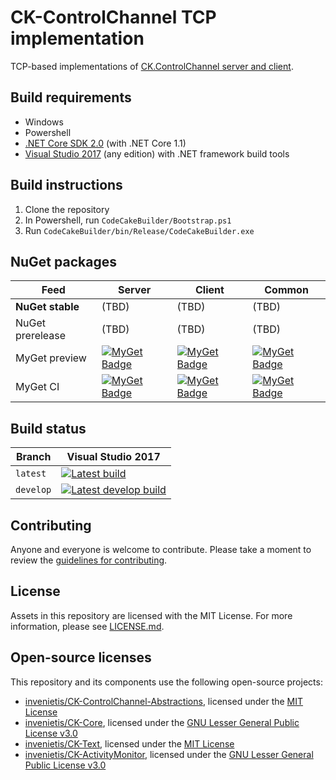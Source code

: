 # CK-ControlChannel TCP implementation

TCP-based implementations of [CK.ControlChannel server and client](https://github.com/invenietis/CK-ControlChannel-Abstractions).

## Build requirements

- Windows
- Powershell
- [.NET Core SDK 2.0](https://www.microsoft.com/net/download/core) (with .NET Core 1.1)
- [Visual Studio 2017](https://www.visualstudio.com/) (any edition) with .NET framework build tools

## Build instructions

1. Clone the repository
2. In Powershell, run `CodeCakeBuilder/Bootstrap.ps1`
3. Run `CodeCakeBuilder/bin/Release/CodeCakeBuilder.exe`

## NuGet packages

| Feed             | Server | Client | Common |
| ---------------- | ------ | ------ | ------ |
| **NuGet stable** | (TBD)  | (TBD)  | (TBD)  |
| NuGet prerelease | (TBD)  | (TBD)  | (TBD)  |
| MyGet preview    | [![MyGet Badge](https://buildstats.info/myget/glouton-preview/CK.ControlChannel.Tcp.Server)](https://www.myget.org/feed/glouton-preview/package/nuget/CK.ControlChannel.Tcp.Server) | [![MyGet Badge](https://buildstats.info/myget/glouton-preview/CK.ControlChannel.Tcp.Client)](https://www.myget.org/feed/glouton-preview/package/nuget/CK.ControlChannel.Tcp.Client) | [![MyGet Badge](https://buildstats.info/myget/glouton-preview/CK.ControlChannel.Tcp.Common)](https://www.myget.org/feed/glouton-preview/package/nuget/CK.ControlChannel.Tcp.Common) |
| MyGet CI         | [![MyGet Badge](https://buildstats.info/myget/glouton-ci/CK.ControlChannel.Tcp.Server)](https://www.myget.org/feed/glouton-preview/package/nuget/CK.ControlChannel.Tcp.Server) | [![MyGet Badge](https://buildstats.info/myget/glouton-ci/CK.ControlChannel.Tcp.Client)](https://www.myget.org/feed/glouton-preview/package/nuget/CK.ControlChannel.Tcp.Client) | [![MyGet Badge](https://buildstats.info/myget/glouton-ci/CK.ControlChannel.Tcp.Server)](https://www.myget.org/feed/glouton-preview/package/nuget/CK.ControlChannel.Tcp.Common) |

## Build status

| Branch   | Visual Studio 2017 |
| -------- | ------- |
| `latest` | [![Latest build](https://ci.appveyor.com/api/projects/status/uqboxbedxgmehc9k?svg=true)](https://ci.appveyor.com/project/ZooPin/ck-controlchannel-tcp) |
| `develop`  | [![Latest develop build](https://ci.appveyor.com/api/projects/status/uqboxbedxgmehc9k/branch/develop?svg=true)](https://ci.appveyor.com/project/ZooPin/ck-controlchannel-tcp/branch/develop) |

## Contributing

Anyone and everyone is welcome to contribute. Please take a moment to
review the [guidelines for contributing](CONTRIBUTING.md).

## License

Assets in this repository are licensed with the MIT License. For more information, please see [LICENSE.md](LICENSE.md).

## Open-source licenses

This repository and its components use the following open-source projects:

- [invenietis/CK-ControlChannel-Abstractions](https://github.com/invenietis/CK-ControlChannel-Abstractions), licensed under the [MIT License](https://github.com/invenietis/CK-ControlChannel-Abstractions/blob/master/LICENSE.md)
- [invenietis/CK-Core](https://github.com/invenietis/CK-Core), licensed under the [GNU Lesser General Public License v3.0](https://github.com/invenietis/CK-Core/blob/master/LICENSE)
- [invenietis/CK-Text](https://github.com/invenietis/CK-Text), licensed under the [MIT License](https://github.com/invenietis/CK-Text/blob/master/LICENSE)
- [invenietis/CK-ActivityMonitor](https://github.com/invenietis/CK-ActivityMonitor), licensed under the [GNU Lesser General Public License v3.0](https://github.com/invenietis/CK-ActivityMonitor/blob/master/LICENSE)
